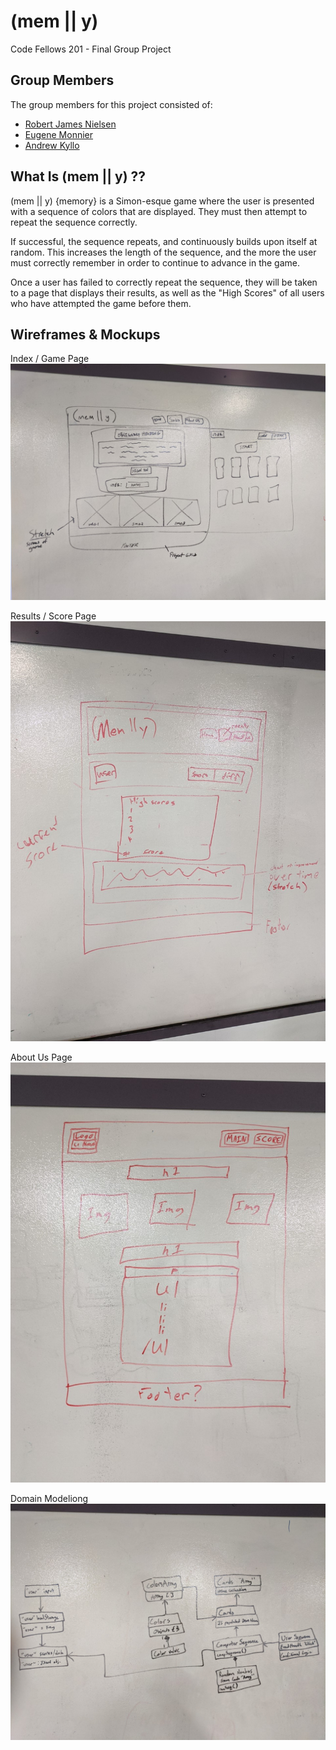 # (mem || y)

Code Fellows 201 - Final Group Project

## Group Members

The group members for this project consisted of:

- [Robert James Nielsen](https://github.com/robertjnielsen)
- [Eugene Monnier](https://github.com/eugenemonnier)
- [Andrew Kyllo](https://github.com/kyllo34)

## What Is (mem || y) ??

(mem || y) {memory} is a Simon-esque game where the user is presented with a sequence of colors that are displayed. They must then attempt to repeat the sequence correctly.

If successful, the sequence repeats, and continuously builds upon itself at random. This increases the length of the sequence, and the more the user must correctly remember in order to continue to advance in the game.

Once a user has failed to correctly repeat the sequence, they will be taken to a page that displays their results, as well as the "High Scores" of all users who have attempted the game before them.

## Wireframes & Mockups

Index / Game Page
![Main / Game Page](./mockups/index-wireframe.jpg)

Results / Score Page
![Results / Score Page](./mockups/score-wireframe.jpg)

About Us Page
![About Page](./mockups/about-wireframe.jpg)

Domain Modeliong
![Domain Model](./mockups/domain-model.jpg)
